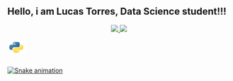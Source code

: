 ## Hello, i am Lucas Torres, Data Science student!!!
<div align="center">
  <a href="https://github.com/torreslucs23">
  <img height="180em" src="https://github-readme-stats.vercel.app/api?username=torreslucs23&show_icons=true&theme=dracula&include_all_commits=true&count_private=true"/>
  <img height="180em" src="https://github-readme-stats.vercel.app/api/top-langs/?username=torreslucs23&layout=compact&langs_count=7&theme=dracula"/>
</div>
<div style="display: inline_block"><br>

  <img align="center" alt="Rafa-Python" height="30" width="40" src="https://raw.githubusercontent.com/devicons/devicon/master/icons/python/python-original.svg">

 
  
  ##
 
<div> 

 
  ![Snake animation](https://github.com/rafaballerini/torreslucs23/blob/output/github-contribution-grid-snake.svg)
 
</div>
